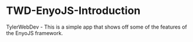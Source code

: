 # TWD-EnyoJS-Introduction
TylerWebDev - This is a simple app that shows off some of the features of the EnyoJS framework.
